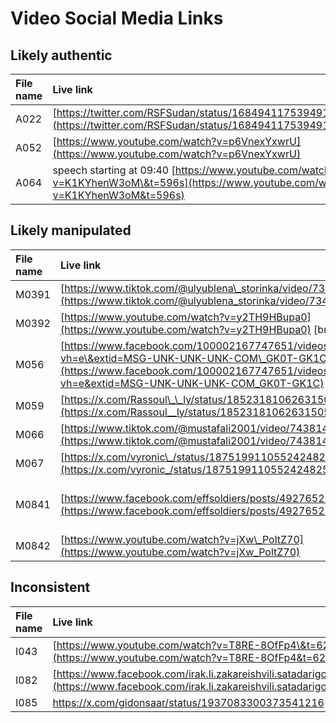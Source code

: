 # Video Social Media Links

## Likely authentic

| File name | Live link | Archive link |
| :---- | :---- | :---- |
| A022   | [https://twitter.com/RSFSudan/status/1684941175394914304](https://twitter.com/RSFSudan/status/1684941175394914304)  | [https://web.archive.org/web/20230728164151/https://twitter.com/RSFSudan/status/1684941175394914304](https://web.archive.org/web/20230728164151/https://twitter.com/RSFSudan/status/1684941175394914304) |
| A052  | [https://www.youtube.com/watch?v=p6VnexYxwrU](https://www.youtube.com/watch?v=p6VnexYxwrU)  | [https://web.archive.org/web/20250613160222/https://www.youtube.com/watch?v=p6VnexYxwrU](https://web.archive.org/web/20250613160222/https://www.youtube.com/watch?v=p6VnexYxwrU)  |
| A064  | speech starting at 09:40 [https://www.youtube.com/watch?v=K1KYhenW3oM\&t=596s](https://www.youtube.com/watch?v=K1KYhenW3oM&t=596s) | [https://web.archive.org/web/20250613161058/https://www.youtube.com/watch?v=K1KYhenW3oM\&t=596s](https://web.archive.org/web/20250613161058/https://www.youtube.com/watch?v=K1KYhenW3oM&t=596s)  |

## Likely manipulated

| File name | Live link | Archive link |
| :---- | :---- | :---- |
| M0391     | [https://www.tiktok.com/@ulyublena\_storinka/video/7347380104663977222](https://www.tiktok.com/@ulyublena_storinka/video/7347380104663977222)  | [https://web.archive.org/web/20250613161804/https://www.tiktok.com/@ulyublena\_storinka/video/7347380104663977222](https://web.archive.org/web/20250613161804/https://www.tiktok.com/@ulyublena_storinka/video/7347380104663977222)  |
| M0392  | [https://www.youtube.com/watch?v=y2TH9HBupa0](https://www.youtube.com/watch?v=y2TH9HBupa0)  \[broken link\] |  |
| M056   | [https://www.facebook.com/100002167747651/videos/457953553957488/?vh=e\&extid=MSG-UNK-UNK-UNK-COM\_GK0T-GK1C](https://www.facebook.com/100002167747651/videos/457953553957488/?vh=e&extid=MSG-UNK-UNK-UNK-COM_GK0T-GK1C)  | [https://web.archive.org/web/20250616100542/https://www.facebook.com/100002167747651/videos/457953553957488/?vh=e\&extid=MSG-UNK-UNK-UNK-COM\_GK0T-GK1C](https://web.archive.org/web/20250616100542/https://www.facebook.com/100002167747651/videos/457953553957488/?vh=e&extid=MSG-UNK-UNK-UNK-COM_GK0T-GK1C)  |
| M059  | [https://x.com/Rassoul\_\_ly/status/1852318106263150596](https://x.com/Rassoul__ly/status/1852318106263150596)  | [https://archive.ph/qvzkH](https://archive.ph/qvzkH)  |
| M066  | [https://www.tiktok.com/@mustafali2001/video/7438149251449752850](https://www.tiktok.com/@mustafali2001/video/7438149251449752850)  | [https://web.archive.org/web/20250616093610/https://www.tiktok.com/@mustafali2001/video/7438149251449752850](https://web.archive.org/web/20250616093610/https://www.tiktok.com/@mustafali2001/video/7438149251449752850)  |
| M067  | [https://x.com/vyronic\_/status/1875199110552424825](https://x.com/vyronic_/status/1875199110552424825)  | [https://archive.ph/Y72jE](https://archive.ph/Y72jE)  |
| M0841 | [https://www.facebook.com/effsoldiers/posts/492765223862328/](https://www.facebook.com/effsoldiers/posts/492765223862328/)  | [https://web.archive.org/web/20250616101717/https://www.facebook.com/plugins/post.php?href=https%3A%2F%2Fwww.facebook.com%2Feffsoldiers%2Fposts%2F492765223862328%2F](https://web.archive.org/web/20250616101717/https://www.facebook.com/plugins/post.php?href=https%3A%2F%2Fwww.facebook.com%2Feffsoldiers%2Fposts%2F492765223862328%2F)  |
| M0842 | [https://www.youtube.com/watch?v=jXw\_PoltZ70](https://www.youtube.com/watch?v=jXw_PoltZ70)  | [https://web.archive.org/web/20250616101755/https://www.youtube.com/watch?v=jXw\_PoltZ70](https://web.archive.org/web/20250616101755/https://www.youtube.com/watch?v=jXw_PoltZ70)  |

## Inconsistent

| File name | Live link | Archived link |
| :---- | :---- | :---- |
| I043 | [https://www.youtube.com/watch?v=T8RE-8OfFp4\&t=624s](https://www.youtube.com/watch?v=T8RE-8OfFp4&t=624s)  | [https://web.archive.org/web/20250616135041/https://www.youtube.com/watch?v=T8RE-8OfFp4\&t=624s](https://web.archive.org/web/20250616135041/https://www.youtube.com/watch?v=T8RE-8OfFp4&t=624s)  |
| I082 | [https://www.facebook.com/irak.li.zakareishvili.satadarigo.pb/videos/738168888779154](https://www.facebook.com/irak.li.zakareishvili.satadarigo.pb/videos/738168888779154)  | [https://web.archive.org/web/20250616134222/https://www.facebook.com/irak.li.zakareishvili.satadarigo.pb/videos/738168888779154](https://web.archive.org/web/20250616134222/https://www.facebook.com/irak.li.zakareishvili.satadarigo.pb/videos/738168888779154)  |
| I085 | [https://x.com/gidonsaar/status/1937083300373541216 ](https://x.com/gidonsaar/status/1937083300373541216 )  | [https://archive.ph/ABfWs](https://archive.ph/ABfWs)  |
